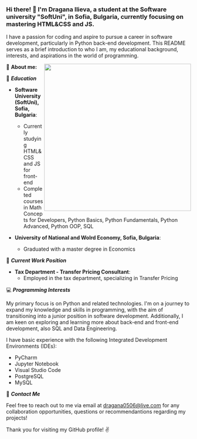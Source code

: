### Hi there! 👋 I'm Dragana Ilieva, a student at the Software university "SoftUni", in Sofia, Bulgaria, currently focusing on mastering HTML&CSS and JS. 

I have a passion for coding and aspire to pursue a career in software development, particularly in Python back-end development. This README serves as a brief introduction to who I am, my educational background, interests, and aspirations in the world of programming. 


<img align="right" width="400" height="400" src="/image_01_.jfif">

:speech_balloon: **About me:**

:blue_book: _**Education**_                           

- **Software University (SoftUni), Sofia, Bulgaria**:
  - Currently studying HTML&CSS and JS for front-end
  - Completed courses in Math Concepts for Developers, Python Basics, Python Fundamentals, Python Advanced, Python OOP, SQL

- **University of National and Wolrd Economy, Sofia, Bulgaria**:
  - Graduated with a master degree in Economics 

:bank: _**Current Work Position**_
- **Tax Department - Transfer Pricing Consultant**:
  - Employed in the tax department, specializing in Transfer Pricing

:computer: _**Programming Interests**_

My primary focus is on Python and related technologies. I'm on a journey to expand my knowledge and skills in programming, with the aim of transitioning into a junior position in software development. 
Additionally, 
I am keen on exploring and learning more about back-end and front-end development, also SQL and Data Engineering.

I have basic experience with the following Integrated Development Environments (IDEs):
- PyCharm
- Jupyter Notebook
- Visual Studio Code
- PostgreSQL
- MySQL

:email: _**Contact Me**_

Feel free to reach out to me via email at dragana0506@live.com for any collaboration opportunities, questions or recommendantions regarding my projects!

Thank you for visiting my GitHub profile! :v:

<!--
**Dimitrovska/Dimitrovska** is a ✨ _special_ ✨ repository because its `README.md` (this file) appears on your GitHub profile.
